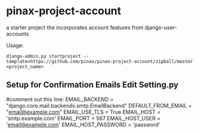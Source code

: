 pinax-project-account
=====================

a starter project the incorporates account features from django-user-accounts


Usage:

    django-admin.py startproject --template=https://github.com/pinax/pinax-project-account/zipball/master <project_name>



Setup for Confirmation Emails Edit Setting.py
---------------------------------------------
#comment out this line: 
EMAIL_BACKEND = "django.core.mail.backends.smtp.EmailBackend"
DEFAULT_FROM_EMAIL = "email@example.com"
EMAIL_USE_TLS = True
EMAIL_HOST = 'smtp.example.com'
EMAIL_PORT = 587
EMAIL_HOST_USER = 'email@example.com'
EMAIL_HOST_PASSWORD = 'password'
